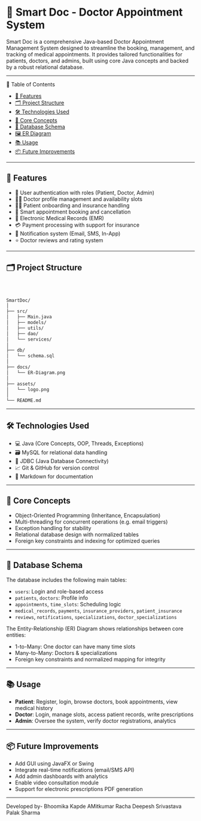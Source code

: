 # 🏥 Smart Doc - Doctor Appointment System
Smart Doc is a comprehensive Java-based Doctor Appointment Management System designed to streamline the booking, management, and tracking 
of medical appointments. It provides tailored functionalities for patients, doctors, and admins, built using core Java concepts and backed by a robust relational database.

---

 📌 Table of Contents

- [🚀 Features](#-features)
- [🗂️ Project Structure](#️-project-structure)
- [🛠️ Technologies Used](#️-technologies-used)
- [🧠 Core Concepts](#-core-concepts)
- [🧱 Database Schema](#-database-schema)
- [🖼️ ER Diagram](#️-er-diagram)
- [📚 Usage](#-usage)
- [📦 Future Improvements](#-future-improvements)

---

 ## 🚀 Features

- 🔐 User authentication with roles (Patient, Doctor, Admin)
- 👨‍⚕️ Doctor profile management and availability slots
- 🧑‍💻 Patient onboarding and insurance handling
- 📅 Smart appointment booking and cancellation
- 💊 Electronic Medical Records (EMR)
- 💳 Payment processing with support for insurance
- 📢 Notification system (Email, SMS, In-App)
- ⭐ Doctor reviews and rating system


---

## 🗂️ Project Structure
```markdown



SmartDoc/
│
├── src/
│   ├── Main.java
│   ├── models/
│   ├── utils/
│   ├── dao/
│   └── services/
│
├── db/
│   └── schema.sql
│
├── docs/
│   └── ER-Diagram.png
│
├── assets/
│   └── logo.png
│
└── README.md
```

---

## 🛠️ Technologies Used

- 💻 Java (Core Concepts, OOP, Threads, Exceptions)
- 🗃️ MySQL for relational data handling
- 🧠 JDBC (Java Database Connectivity)
- 📈 Git & GitHub for version control
- 📄 Markdown for documentation

---

## 🧠 Core Concepts

- Object-Oriented Programming (Inheritance, Encapsulation)
- Multi-threading for concurrent operations (e.g. email triggers)
- Exception handling for stability
- Relational database design with normalized tables
- Foreign key constraints and indexing for optimized queries

---

## 🧱 Database Schema

The database includes the following main tables:

- `users`: Login and role-based access
- `patients`, `doctors`: Profile info
- `appointments`, `time_slots`: Scheduling logic
- `medical_records`, `payments`, `insurance_providers`, `patient_insurance`
- `reviews`, `notifications`, `specializations`, `doctor_specializations`


The Entity-Relationship (ER) Diagram shows relationships between core entities:
- 1-to-Many: One doctor can have many time slots
- Many-to-Many: Doctors & specializations
- Foreign key constraints and normalized mapping for integrity

---

## 📚 Usage

- **Patient**: Register, login, browse doctors, book appointments, view medical history
- **Doctor**: Login, manage slots, access patient records, write prescriptions
- **Admin**: Oversee the system, verify doctor registrations, analytics

---

## 📦 Future Improvements

- Add GUI using JavaFX or Swing
- Integrate real-time notifications (email/SMS API)
- Add admin dashboards with analytics
- Enable video consultation module
- Support for electronic prescriptions PDF generation

---


Developed by- 
Bhoomika Kapde
AMitkumar Racha
Deepesh Srivastava
Palak Sharma
